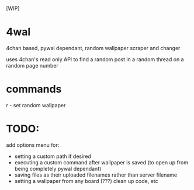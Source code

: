 [WIP]
# 4wal
4chan based, pywal dependant, random wallpaper scraper and changer

uses 4chan's read only API to find a random post in a random thread on a random page number

# commands
r <board>  -  set random wallpaper
  
# TODO:
add options menu for:
  * setting a custom path if desired
  * executing a custom command after wallpaper is saved (to open up from being completely pywal dependant)
  * saving files as their uploaded filenames rather than server filename
  * setting a wallpaper from any board (???)
 clean up code, etc
